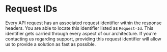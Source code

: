 # Request IDs

Every API request has an associated request identifier within the response headers. You are able to locate this identifier listed as `Request-Id`. This identifier gets carried through every aspect of our architecture. If you’re contacting us regarding support, providing this request identifier will allow us to provide a solution as fast as possible.
